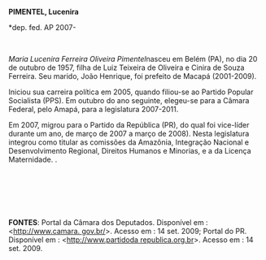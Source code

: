 **PIMENTEL, Lucenira**

\*dep. fed. AP 2007-

 

*Maria Lucenira Ferreira Oliveira Pimentel*nasceu em Belém (PA), no dia
20 de outubro de 1957, filha de Luiz Teixeira de Oliveira e Cinira de
Souza Ferreira. Seu marido, João Henrique, foi prefeito de Macapá
(2001-2009).

Iniciou sua carreira política em 2005, quando filiou-se ao Partido
Popular Socialista (PPS). Em outubro do ano seguinte, elegeu-se para a
Câmara Federal, pelo Amapá, para a legislatura 2007-2011.

Em 2007, migrou para o Partido da República (PR), do qual foi vice-líder
durante um ano, de março de 2007 a março de 2008). Nesta legislatura
integrou como titular as comissões da Amazônia, Integração Nacional e
Desenvolvimento Regional, Direitos Humanos e Minorias, e a da Licença
Maternidade. .

 

 

 

**FONTES**: Portal da Câmara dos Deputados. Disponível em :
\<[http://www.camara. gov.br/](http://www.camara.%20gov.br/)\>. Acesso
em : 14 set. 2009; Portal do PR. Disponível em : \<[http://www.partidoda
republica.org.br](http://www.partidoda%20republica.org.br/)\>. Acesso em
: 14 set. 2009.

 

 
